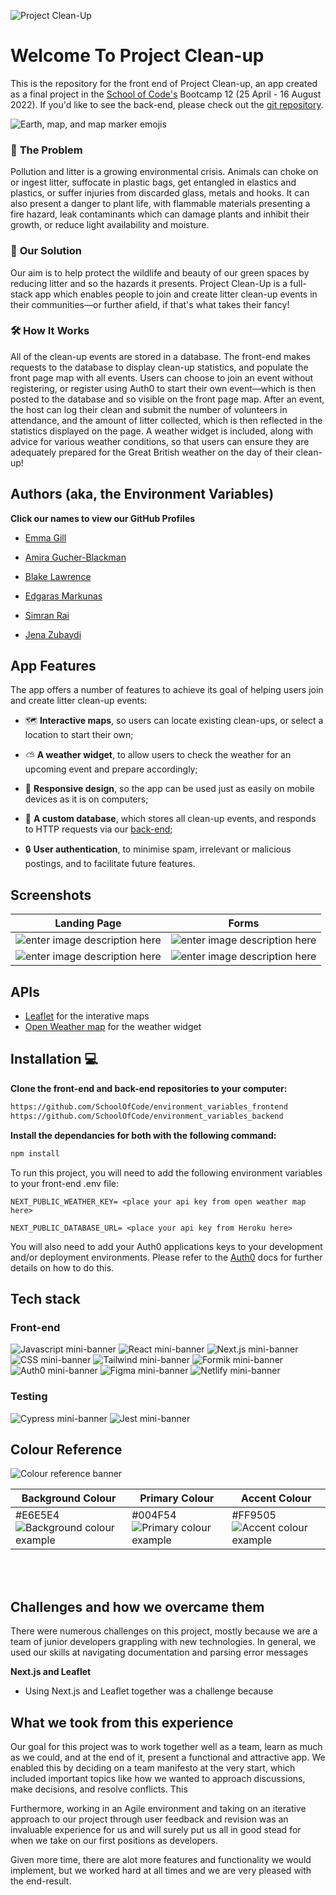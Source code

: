 ![Project Clean-Up](https://user-images.githubusercontent.com/98705391/184337846-b06b80b3-98d3-40b4-912b-dc429ad54f72.png)
# Welcome To Project Clean-up
This is the repository for the front end of Project Clean-up, an app created as a final project in the [School of Code's](https://www.schoolofcode.co.uk/) Bootcamp 12 (25 April - 16 August 2022). If you'd like to see the back-end, please check out the [git repository](https://github.com/SchoolOfCode/environment_variables_backend).

![Earth, map, and map marker emojis](https://i.im.ge/2022/08/12/OMqv0S.Group-23.png)

### 🤔 **The Problem** 
Pollution and litter is a growing environmental crisis. Animals can choke on or ingest litter, suffocate in plastic bags, get entangled in elastics and plastics, or suffer injuries from discarded glass, metals and hooks. It can also present a danger to plant life, with flammable materials presenting a fire hazard, leak contaminants which can damage plants and inhibit their growth, or reduce light availability and moisture. 

### 🧠 **Our Solution** 
Our aim is to help protect the wildlife and beauty of our green spaces by reducing litter and so the hazards it presents. Project Clean-Up is a full-stack app which enables people to join and create litter clean-up events in their communities—or further afield, if that's what takes their fancy! 

### 🛠️ **How It Works** 
All of the clean-up events are stored in a database. The front-end makes requests to the database to display clean-up statistics, and populate the front page map with all events. Users can choose to join an event without registering, or register using Auth0 to start their own event⁠—which is then posted to the database and so visible on the front page map. After an event, the host can log their clean and submit the number of volunteers in attendance, and the amount of litter collected, which is then reflected in the statistics displayed on the page. A weather widget is included, along with advice for various weather conditions, so that users can ensure they are adequately prepared for the Great British weather on the day of their clean-up!


## Authors (aka, the Environment Variables)
**Click our names to view our GitHub Profiles** 

- [Emma Gill](https://github.com/SurfingElectron)

- [Amira Gucher-Blackman](https://github.com/amiragucher)

- [Blake Lawrence](https://github.com/BlakeLawrence)

- [Edgaras Markunas](https://github.com/EdMark11)

- [Simran Rai](https://github.com/srai98i)

- [Jena Zubaydi](https://github.com/jena-84)


## App Features
The app offers a number of features to achieve its goal of helping users join and create litter clean-up events:
- 🗺️ **Interactive maps**, so users can locate existing clean-ups, or select a location to start their own; 

- ⛅ **A weather widget**, to allow users to check the weather for an upcoming event and prepare accordingly; 

- 📱 **Responsive design**, so the app can be used just as easily on mobile devices as it is on computers;  

- 💽 **A custom database**, which stores all clean-up events, and responds to HTTP requests via our [back-end](https://github.com/SchoolOfCode/environment_variables_backend); 

- 🔒 **User authentication**, to minimise spam, irrelevant or malicious postings, and to facilitate future features.


## Screenshots
|Landing Page| Forms |
|--|--|
| ![enter image description here](https://i.im.ge/2022/08/11/FG0oSC.image.png) | ![enter image description here](https://i.im.ge/2022/08/11/FGjF59.image.png) |
| ![enter image description here](https://i.im.ge/2022/08/11/FGjqJY.image.png) | ![enter image description here](https://i.im.ge/2022/08/11/FGjMEy.image.png) |


## APIs
- [Leaflet](https://react-leaflet.js.org/) for the interative maps
- [Open Weather map](https://openweathermap.org/api) for the weather widget
  

## Installation 💻
**Clone the front-end and back-end repositories to your computer:**

```bash
https://github.com/SchoolOfCode/environment_variables_frontend
https://github.com/SchoolOfCode/environment_variables_backend

```

**Install the dependancies for both with the following command:**
```bash
npm install
```

To run this project, you will need to add the following environment variables to your front-end .env file:

`NEXT_PUBLIC_WEATHER_KEY= <place your api key from open weather map here>`

`NEXT_PUBLIC_DATABASE_URL= <place your api key from Heroku here>`

You will also need to add your Auth0 applications keys to your development and/or deployment environments. Please refer to the [Auth0](https://auth0.com/docs) docs for further details on how to do this.
  

## Tech stack
### Front-end
![Javascript mini-banner](https://camo.githubusercontent.com/93c855ae825c1757f3426f05a05f4949d3b786c5b22d0edb53143a9e8f8499f6/68747470733a2f2f696d672e736869656c64732e696f2f62616467652f4a6176615363726970742d3332333333303f7374796c653d666f722d7468652d6261646765266c6f676f3d6a617661736372697074266c6f676f436f6c6f723d463744463145)
![React mini-banner](https://camo.githubusercontent.com/268ac512e333b69600eb9773a8f80b7a251f4d6149642a50a551d4798183d621/68747470733a2f2f696d672e736869656c64732e696f2f62616467652f52656163742d3230323332413f7374796c653d666f722d7468652d6261646765266c6f676f3d7265616374266c6f676f436f6c6f723d363144414642)
![Next.js mini-banner](https://camo.githubusercontent.com/b7395b00d152dc8f19cec61f582369bd580e31b8ed93d34646ec43aa675baa7c/68747470733a2f2f696d672e736869656c64732e696f2f62616467652f4e6578742d626c61636b3f7374796c653d666f722d7468652d6261646765266c6f676f3d6e6578742e6a73266c6f676f436f6c6f723d7768697465)
![CSS mini-banner](https://camo.githubusercontent.com/3a0f693cfa032ea4404e8e02d485599bd0d192282b921026e89d271aaa3d7565/68747470733a2f2f696d672e736869656c64732e696f2f62616467652f435353332d3135373242363f7374796c653d666f722d7468652d6261646765266c6f676f3d63737333266c6f676f436f6c6f723d7768697465) 
![Tailwind mini-banner](https://i.im.ge/2022/08/11/FGEabT.image-58.png) 
![Formik mini-banner](https://i.im.ge/2022/08/11/FGCNkf.Group-18.png) 
![Auth0 mini-banner](https://i.im.ge/2022/08/11/FGy2mS.Group-16.png) 
![Figma mini-banner](https://camo.githubusercontent.com/4a1038affbb2653ec140936555b3714ddc322526be8567b489e8423a795dea18/68747470733a2f2f696d672e736869656c64732e696f2f62616467652f4669676d612d4632344531453f7374796c653d666f722d7468652d6261646765266c6f676f3d6669676d61266c6f676f436f6c6f723d7768697465) 
![Netlify mini-banner](https://camo.githubusercontent.com/92dde1e7c42c013a5fce4dfeee0843f06710bfd38a610885e33a273c7eca0d22/68747470733a2f2f696d672e736869656c64732e696f2f62616467652f4e65746c6966792d3030433742373f7374796c653d666f722d7468652d6261646765266c6f676f3d6e65746c696679266c6f676f436f6c6f723d7768697465)    

### Testing
 ![Cypress mini-banner](https://camo.githubusercontent.com/a2cc7362377d69d8ad5147e49f7b269cab69f00509828ce2d583b9dde9130499/68747470733a2f2f696d672e736869656c64732e696f2f62616467652f2d637970726573732d2532334535453545353f7374796c653d666f722d7468652d6261646765266c6f676f3d63797072657373266c6f676f436f6c6f723d303538613565) 
 ![Jest mini-banner](https://camo.githubusercontent.com/5ec7b7ed343219da6b2213349bacdc389803950b5298464b35e76f7ab6ccf27d/68747470733a2f2f696d672e736869656c64732e696f2f62616467652f4a6573742d4332313332353f7374796c653d666f722d7468652d6261646765266c6f676f3d6a657374266c6f676f436f6c6f723d7768697465)


## Colour Reference 
![Colour reference banner](https://i.im.ge/2022/08/11/FGY0w1.Group-19-1.png)

|Background Colour |Primary Colour|Accent Colour|
|--|--|--|
| #E6E5E4 ![Background colour example](https://i.im.ge/2022/08/11/FGxQ6a.Rectangle-196.png) | #004F54 ![Primary colour example](https://i.im.ge/2022/08/11/FG3lk1.Rectangle-195.png) | #FF9505 ![Accent colour example](https://i.im.ge/2022/08/11/FG3F9m.Rectangle-194.png)
<br>
<br>
  
## Challenges and how we overcame them
There were numerous challenges on this project, mostly because we are a team of junior developers grappling with new technologies. In general, we used our skills at navigating documentation and parsing error messages

**Next.js and Leaflet**
- Using Next.js and Leaflet together was a challenge because 




## What we took from this experience
Our goal for this project was to work together well as a team, learn as much as we could, and at the end of it, present a functional and attractive app. We enabled this by deciding on a team manifesto at the very start, which included important topics like how we wanted to approach discussions, make decisions, and resolve conflicts. This 




Furthermore, working in an Agile environment and taking on an iterative approach to our project through user feedback and revision was an invaluable experience for us and will surely put us all in good stead for when we take on our first positions as developers.

Given more time, there are alot more features and functionality we would implement, but we worked hard at all times and we are very pleased with the end-result.